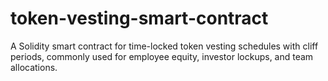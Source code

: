 # token-vesting-smart-contract
A Solidity smart contract for time-locked token vesting schedules with cliff periods, commonly used for employee equity, investor lockups, and team allocations.
